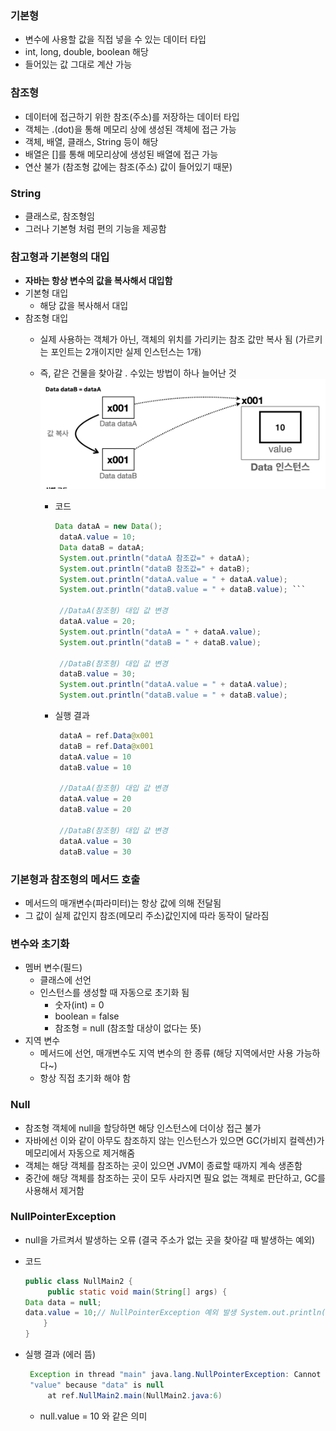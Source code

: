 ### 기본형
- 변수에 사용할 값을 직접 넣을 수 있는 데이터 타입
- int, long, double, boolean 해당
- 들어있는 값 그대로 계산 가능
### 참조형
- 데이터에 접근하기 위한 참조(주소)를 저장하는 데이터 타입
- 객체는 .(dot)을 통해 메모리 상에 생성된 객체에 접근 가능
- 객체, 배열, 클래스, String 등이 해당
- 배열은 []를 통해 메모리상에 생성된 배열에 접근 가능
- 연산 불가 (참조형 값에는 참조(주소) 값이 들어있기 때문)

### String
- 클래스로, 참조형임
- 그러나 기본형 처럼 편의 기능을 제공함

### 참고형과 기본형의 대입
- **자바는 항상 변수의 값을 복사해서 대입함**
- 기본형 대입
  - 해당 값을 복사해서 대입
- 참조형 대입
  - 실제 사용하는 객체가 아닌, 객체의 위치를 가리키는 참조 값만 복사 됨 (가르키는 포인트는 2개이지만 실제 인스턴스는 1개)
  - 즉, 같은 건물을 찾아갈 . 수있는 방법이 하나 늘어난 것  
    ![스크린샷 2024-10-09 오후 6.25.52.png](../img/img4.png)

      - 코드

          ```java
          Data dataA = new Data();
           dataA.value = 10;
           Data dataB = dataA;
           System.out.println("dataA 참조값=" + dataA);
           System.out.println("dataB 참조값=" + dataB);
           System.out.println("dataA.value = " + dataA.value);
           System.out.println("dataB.value = " + dataB.value); ```
                
           //DataA(참조형) 대입 값 변경
           dataA.value = 20;
           System.out.println("dataA = " + dataA.value);
           System.out.println("dataB = " + dataB.value);
                 
           //DataB(참조형) 대입 값 변경
           dataB.value = 30;
           System.out.println("dataA.value = " + dataA.value);
           System.out.println("dataB.value = " + dataB.value);
          ```

      - 실행 결과

          ```java
           dataA = ref.Data@x001
           dataB = ref.Data@x001
           dataA.value = 10
           dataB.value = 10
                 
           //DataA(참조형) 대입 값 변경
           dataA.value = 20
           dataB.value = 20
                 
           //DataB(참조형) 대입 값 변경
           dataA.value = 30
           dataB.value = 30
          ```
### 기본형과 참조형의 메서드 호출
  - 메서드의 매개변수(파라미터)는 항상 값에 의해 전달됨
  - 그 값이 실제 값인지 참조(메모리 주소)값인지에 따라 동작이 달라짐
### 변수와 초기화
  - 멤버 변수(필드)
    - 클래스에 선언
    - 인스턴스를 생성할 때 자동으로 초기화 됨
      - 숫자(int) = 0
      - boolean = false
      - 참조형 = null (참조할 대상이 없다는 뜻)
  - 지역 변수
      - 메서드에 선언, 매개변수도 지역 변수의 한 종류 (해당 지역에서만 사용 가능하다~)
      - 항상 직접 초기화 해야 함
### Null
  - 참조형 객체에 null을 할당하면 해당 인스턴스에 더이상 접근 불가
  - 자바에선 이와 같이 아무도 참조하지 않는 인스턴스가 있으면 GC(가비지 컬렉션)가 메모리에서 자동으로 제거해줌
  - 객체는 해당 객체를 참조하는 곳이 있으면 JVM이 종료할 때까지 계속 생존함
  - 중간에 해당 객체를 참조하는 곳이 모두 사라지면 필요 없는 객체로 판단하고, GC를 사용해서 제거함
### NullPointerException
  - null을 가르켜서 발생하는 오류 (결국 주소가 없는 곳을 찾아갈 때 발생하는 예외)
  - 코드
      ```java
      public class NullMain2 {
           public static void main(String[] args) {
      Data data = null;
      data.value = 10;// NullPointerException 예외 발생 System.out.println("data = " + data.value);
          } 
      }
      ```

  - 실행 결과 (에러 뜸)

    ```java
     Exception in thread "main" java.lang.NullPointerException: Cannot assign field
     "value" because "data" is null
         at ref.NullMain2.main(NullMain2.java:6)
    ```
    - null.value = 10 와 같은 의미
